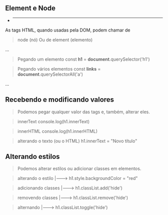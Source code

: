 ## Element e Node
* ---

As tags HTML, quando usadas pela DOM, podem chamar de 
> node (nó)
Ou de 
> element (elemento)

...
> Pegando um elemento
const __h1__ = __document__.querySelector('h1') 
<!-- HTMLElement -->


> Pegando vários elementos
const __links__ = __document__.querySelectorAll('a')
<!-- Nodelsit -->
...

## Recebendo e modificando valores

> Podemos pegar qualquer valor das tags e, também, alterar eles.

> innerText
> console.log(h1.innerText)

> innerHTML
> console.log(h1.innerHTML)

> alterando o texto (ou o HTML)
> h1.innerText = "Novo título"

## Alterando estilos

> Podemos alterar estilos ou adicionar classes em elementos.

> alterando o estilo
|---> h1.style.backgroundColor = "red"

> adicionando classes
|---> h1.classList.add('hide')

> removendo classes
|---> h1.classList.remove('hide')

> alternando 
|---> h1.classList.toggle('hide')